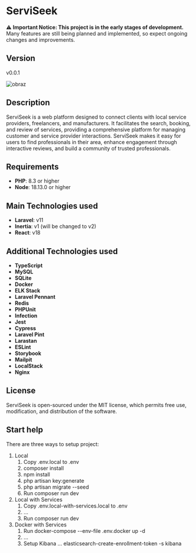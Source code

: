 # ServiSeek

⚠️ **Important Notice: This project is in the early stages of development.** Many features are still being planned and implemented, so expect ongoing changes and improvements.

## Version

v0.0.1

![obraz](https://github.com/user-attachments/assets/c2c70938-c135-49c2-929d-35b7a522e2f9)

## Description

ServiSeek is a web platform designed to connect clients with local service providers, freelancers, and manufacturers. It facilitates the search, booking, and review of services, providing a comprehensive platform for managing customer and service provider interactions. ServiSeek makes it easy for users to find professionals in their area, enhance engagement through interactive reviews, and build a community of trusted professionals.

## Requirements

-   **PHP**: 8.3 or higher
-   **Node**: 18.13.0 or higher

## Main Technologies used

-   **Laravel**: v11
-   **Inertia**: v1 (will be changed to v2)
-   **React**: v18

## Additional Technologies used

-   **TypeScript**
-   **MySQL**
-   **SQLite**
-   **Docker**
-   **ELK Stack**
-   **Laravel Pennant**
-   **Redis**
-   **PHPUnit**
-   **Infection**
-   **Jest**
-   **Cypress**
-   **Laravel Pint**
-   **Larastan**
-   **ESLint**
-   **Storybook**
-   **Mailpit**
-   **LocalStack**
-   **Nginx**

## License

ServiSeek is open-sourced under the MIT license, which permits free use, modification, and distribution of the software.

## Start help

There are three ways to setup project:

1. Local
    1. Copy .env.local to .env
    2. composer install
    3. npm install
    4. php artisan key:generate
    5. php artisan migrate --seed
    6. Run composer run dev
2. Local with Services
    1. Copy .env.local-with-services.local to .env
    2. ...
    3. Run composer run dev
3. Docker with Services
    1. Run docker-compose --env-file .env.docker up -d
    2. ...
    3. Setup Kibana ... elasticsearch-create-enrollment-token -s kibana
